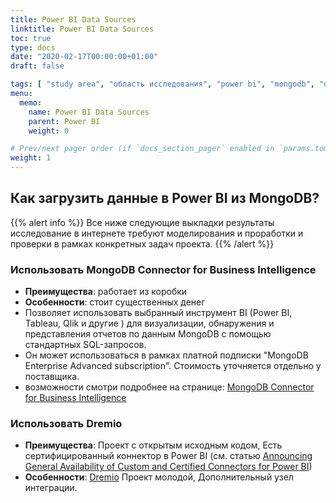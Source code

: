 ```yaml
---
title: Power BI Data Sources
linktitle: Power BI Data Sources
toc: true
type: docs
date: "2020-02-17T00:00:00+01:00"
draft: false

tags: [ "study area", "область исследования", "power bi", "mongodb", "dremio" ]
menu:
  memo:
    name: Power BI Data Sources
    parent: Power BI
    weight: 0

# Prev/next pager order (if `docs_section_pager` enabled in `params.toml`)
weight: 1
---
```


## Как загрузить данные в Power BI из MongoDB?

{{% alert info %}}
Все ниже следующие выкладки результаты исследование в интернете требуют моделирования и проработки и проверки в рамках конкретных задач проекта.
{{% /alert %}}

### Использовать MongoDB Connector for Business Intelligence

* **Преимущества**: работает из коробки
* **Особенности**: стоит существенных денег
* Позволяет использовать выбранный инструмент BI (Power BI, Tableau, Qlik и другие ) для визуализации, обнаружения и представления отчетов по данным MongoDB с помощью стандартных SQL-запросов.
* Он может использоваться в рамках платной подписки "MongoDB Enterprise Advanced subscription". Стоимость уточняется отдельно у поставщика.
* возможности смотри подробнее на странице: [MongoDB Connector for Business Intelligence](https://www.mongodb.com/products/bi-connector)

### Использовать Dremio

* **Преимущества**: Проект с открытым исходным кодом, Есть сертифицированный коннектор в Power BI (см. статью [Announcing General Availability of Custom and Certified Connectors for Power BI](https://powerbi.microsoft.com/ru-ru/blog/announcing-general-availability-of-custom-and-certified-connectors-for-power-bi/))
* **Особенности**: [Dremio](https://www.dremio.com/) Проект молодой, Дополнительный узел интеграции.
